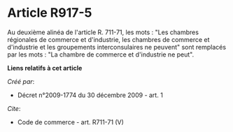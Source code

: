 # Article R917-5

Au deuxième alinéa de l'article R. 711-71, les mots : "Les chambres régionales de commerce et d'industrie, les chambres de
commerce et d'industrie et les groupements interconsulaires ne peuvent" sont remplacés par les mots : "La chambre de commerce
et d'industrie ne peut".

**Liens relatifs à cet article**

_Créé par_:

  - Décret n°2009-1774 du 30 décembre 2009 - art. 1

_Cite_:

  - Code de commerce - art. R711-71 (V)
